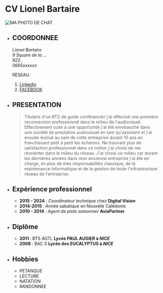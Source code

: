 # CV Lionel Bartaire

![MA PHOTO DE CHAT](https://www.shutterstock.com/image-photo/cat-yellow-face-sitting-on-600nw-2470054451.jpg)
* ## COORDONNEE

  *Lionel Bartaire                    
  9 Square de la ...  
  922..  
  0665xxxxxx*

  RESEAU:
  1) [Linkedin](www.linkedin.com/in/lionel-bartaire-64122ab2)
  2) [FACEBOOK](https://www.facebook.com/lionel.bartaire)
  

* ## PRESENTATION
    > Titulaire d'un BTS de guide conférencier j'ai effectué une première reconversion professionnel dans le milieu de l'audiovisuel.
    > Effectivement suite à une opportunité j'ai été emvbauché dans une société de prestation audiovisuel en tant qu'assistant et j'ai ensuite évolué au sein de cette entreprise durant 10 ans en franchissant petit à petit les échelons. Ne trouvant plus de satisfaction professionnel dans ce métier j'ai choisi de me réorienter dans le milieu du réseau.
    > J'ai choisi ce milieu car durant les dernières années dans mon ancienne entreprise j'ai été en charge, en plus de mes responsabilités classique, de la maintenance informatique et de la gestion de toute l'infrastructure réseau de l'entreprise.

* ## Expérience professionnel
    * __2015 - 2024__ : *Coordinateur technique* chez **Digital Vision**
    * __2014-2015__ : Année sabatique en Nouvelle Calédonie
    * __2010 - 2014__ : *Agent de piste saisonnier* **AviaPartner**
 
* ## Diplôme
    * __2011__ : BTS AGTL **Lycée PAUL AUGIER à *NICE***
    * __2008__ : BAC S **Lycée des EUCALYPTUS à *NICE***

* ## Hobbies
    + PETANQUE  
    + LECTURE  
    + NATATION  
    + RANDONNEE
  
